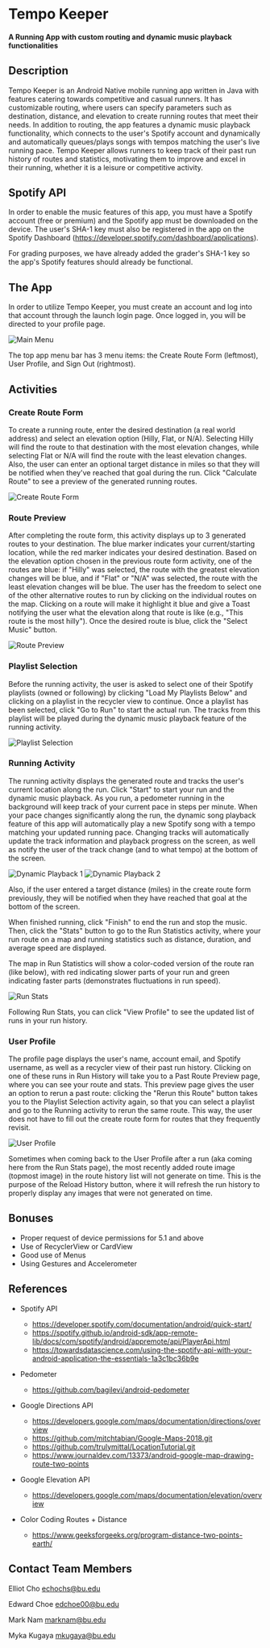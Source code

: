 # Tempo Keeper

#### A Running App with custom routing and dynamic music playback functionalities

## Description
Tempo Keeper is an Android Native mobile running app written in Java with features catering towards competitive and casual
runners. It has customizable routing, where users can specify parameters such as destination,
distance, and elevation to create running routes that meet their needs. In addition to routing,
the app features a dynamic music playback functionality, which connects to the user's Spotify account
and dynamically and automatically queues/plays songs with tempos matching the user's live running pace.
Tempo Keeper allows runners to keep track of their past run history of routes and statistics,
motivating them to improve and excel in their running, whether it is a leisure or competitive activity.

## Spotify API
In order to enable the music features of this app, you must have a Spotify account (free or premium) 
and the Spotify app must be downloaded on the device.
The user's SHA-1 key must also be registered in the app on the Spotify Dashboard (https://developer.spotify.com/dashboard/applications).

For grading purposes, we have already added the grader's SHA-1 key so the app's Spotify features 
should already be functional.

## The App
In order to utilize Tempo Keeper, you must create an account and log into that account through
the launch login page. Once logged in, you will be directed to your profile page.

![Main Menu](./app/assets/mainmenu.png)

The top app menu bar has 3 menu items: the Create Route Form (leftmost), User Profile, and Sign Out
(rightmost).

## Activities

### Create Route Form
To create a running route, enter the desired destination (a real world address) and select an
elevation option (Hilly, Flat, or N/A). Selecting Hilly will find the route to that destination with
the most elevation changes, while selecting Flat or N/A will find the route with the least elevation
changes. Also, the user can enter an optional target distance in miles so that they will be
notified when they've reached that goal during the run. Click "Calculate Route" to see a preview
of the generated running routes.

![Create Route Form](./app/assets/routeform.png)

### Route Preview
After completing the route form, this activity displays up to 3 generated routes to your destination.
The blue marker indicates your current/starting location, while the red marker indicates your
desired destination. Based on the elevation option chosen in the previous route form activity,
one of the routes are blue: if "Hilly" was selected, the route with the greatest elevation changes will
be blue, and if "Flat" or "N/A" was selected, the route with the least elevation changes will
be blue. The user has the freedom to select one of the other alternative routes to run by clicking on
the individual routes on the map. Clicking on a route will make it highlight it blue and give a Toast
notifying the user what the elevation along that route is like (e.g., "This route is the most hilly").
Once the desired route is blue, click the "Select Music" button.

![Route Preview](./app/assets/routepreview.png)

### Playlist Selection
Before the running activity, the user is asked to select one of their Spotify playlists (owned or
following) by clicking "Load My Playlists Below" and clicking on a playlist in the recycler view to
continue. Once a playlist has been selected, click "Go to Run" to start the actual run. The tracks
from this playlist will be played during the dynamic music playback feature of the running activity.

![Playlist Selection](./app/assets/playlist.png)

### Running Activity
The running activity displays the generated route and tracks the user's current location along the run.
Click "Start" to start your run and the dynamic music playback. As you run, a pedometer running in the
background will keep track of your current pace in steps per minute. When your pace changes significantly
along the run, the dynamic song playback feature of this app will automatically play a new Spotify song
with a tempo matching your updated running pace. Changing tracks will automatically update the track information
and playback progress on the screen, as well as notify the user of the track change (and to what tempo) at the
bottom of the screen.

![Dynamic Playback 1](./app/assets/playback(1).png)
![Dynamic Playback 2](./app/assets/playback(2).png)

Also, if the user entered a target distance (miles) in the create route form previously, they will be
notified when they have reached that goal at the bottom of the screen.

When finished running, click "Finish" to end the run and stop the music. Then, click the "Stats" button
to go to the Run Statistics activity, where your run route on a map and running statistics such as
distance, duration, and average speed are displayed.

The map in Run Statistics will show a color-coded version of the route ran (like below), with red indicating slower
parts of your run and green indicating faster parts (demonstrates fluctuations in run speed).

![Run Stats](./app/assets/colorcoded.PNG)

Following Run Stats, you can click "View Profile" to see the updated list of runs in your run history.

### User Profile
The profile page displays the user's name, account email, and Spotify username, as well as a recycler view
of their past run history. Clicking on one of these runs in Run History will take you to a Past Route Preview
page, where you can see your route and stats. This preview page gives the user an option to rerun a past route:
clicking the "Rerun this Route" button takes you to the Playlist Selection activity again, so that you
can select a playlist and go to the Running activity to rerun the same route. This way, the user does not have
to fill out the create route form for routes that they frequently revisit.

![User Profile](./app/assets/userprofile.png)

Sometimes when coming back to the User Profile after a run (aka coming here from the Run Stats page),
the most recently added route image (topmost image) in the route history list will not generate on time.
This is the purpose of the Reload History button, where it will refresh the run history to properly display
any images that were not generated on time.

## Bonuses
- Proper request of device permissions for 5.1 and above
- Use of RecyclerView or CardView
- Good use of Menus
- Using Gestures and Accelerometer

## References
- Spotify API
  - https://developer.spotify.com/documentation/android/quick-start/
  - https://spotify.github.io/android-sdk/app-remote-lib/docs/com/spotify/android/appremote/api/PlayerApi.html
  - https://towardsdatascience.com/using-the-spotify-api-with-your-android-application-the-essentials-1a3c1bc36b9e
    
- Pedometer
  - https://github.com/bagilevi/android-pedometer

- Google Directions API
  - https://developers.google.com/maps/documentation/directions/overview
  - https://github.com/mitchtabian/Google-Maps-2018.git
  - https://github.com/trulymittal/LocationTutorial.git
  - https://www.journaldev.com/13373/android-google-map-drawing-route-two-points

- Google Elevation API
  - https://developers.google.com/maps/documentation/elevation/overview
    
- Color Coding Routes + Distance
  - https://www.geeksforgeeks.org/program-distance-two-points-earth/
    
## Contact Team Members
Elliot Cho echochs@bu.edu

Edward Choe edchoe00@bu.edu

Mark Nam marknam@bu.edu

Myka Kugaya mkugaya@bu.edu
